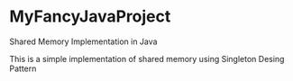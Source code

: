 # MyFancyJavaProject
Shared Memory Implementation in Java

This is a simple implementation of shared memory using Singleton Desing Pattern
